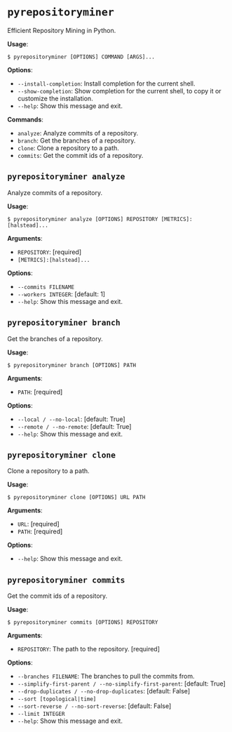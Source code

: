 # `pyrepositoryminer`

Efficient Repository Mining in Python.

**Usage**:

```console
$ pyrepositoryminer [OPTIONS] COMMAND [ARGS]...
```

**Options**:

* `--install-completion`: Install completion for the current shell.
* `--show-completion`: Show completion for the current shell, to copy it or customize the installation.
* `--help`: Show this message and exit.

**Commands**:

* `analyze`: Analyze commits of a repository.
* `branch`: Get the branches of a repository.
* `clone`: Clone a repository to a path.
* `commits`: Get the commit ids of a repository.

## `pyrepositoryminer analyze`

Analyze commits of a repository.

**Usage**:

```console
$ pyrepositoryminer analyze [OPTIONS] REPOSITORY [METRICS]:[halstead]...
```

**Arguments**:

* `REPOSITORY`: [required]
* `[METRICS]:[halstead]...`

**Options**:

* `--commits FILENAME`
* `--workers INTEGER`: [default: 1]
* `--help`: Show this message and exit.

## `pyrepositoryminer branch`

Get the branches of a repository.

**Usage**:

```console
$ pyrepositoryminer branch [OPTIONS] PATH
```

**Arguments**:

* `PATH`: [required]

**Options**:

* `--local / --no-local`: [default: True]
* `--remote / --no-remote`: [default: True]
* `--help`: Show this message and exit.

## `pyrepositoryminer clone`

Clone a repository to a path.

**Usage**:

```console
$ pyrepositoryminer clone [OPTIONS] URL PATH
```

**Arguments**:

* `URL`: [required]
* `PATH`: [required]

**Options**:

* `--help`: Show this message and exit.

## `pyrepositoryminer commits`

Get the commit ids of a repository.

**Usage**:

```console
$ pyrepositoryminer commits [OPTIONS] REPOSITORY
```

**Arguments**:

* `REPOSITORY`: The path to the repository.  [required]

**Options**:

* `--branches FILENAME`: The branches to pull the commits from.
* `--simplify-first-parent / --no-simplify-first-parent`: [default: True]
* `--drop-duplicates / --no-drop-duplicates`: [default: False]
* `--sort [topological|time]`
* `--sort-reverse / --no-sort-reverse`: [default: False]
* `--limit INTEGER`
* `--help`: Show this message and exit.
